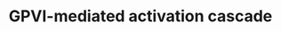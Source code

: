 ---
annotations:
- id: PW:0000003
  parent: signaling pathway
  type: Pathway Ontology
  value: signaling pathway
- id: PW:0000475
  parent: regulatory pathway
  type: Pathway Ontology
  value: hemostasis pathway
authors:
- MaintBot
- ReactomeTeam
- Anwesha
- Mkutmon
description: The GPVI receptor is a complex of the GPVI protein with Fc epsilon R1
  gamma (FcR). The Src family kinases Fyn and Lyn constitutively associate with the
  GPVI-FcR complex in platelets and initiate platelet activation through phosphorylation
  of the immunoreceptor tyrosine-based activation motif (ITAM) in the FcR gamma chain,
  leading to binding and activation of the tyrosine kinase Syk. Downstream of Syk,
  a series of adapter molecules and effectors lead to platelet activation. <br><br>The
  GPVI receptor signaling cascade is similar to that of T- and B-cell immune receptors,
  involving the formation of a signalosome composed of adapter and effector proteins.
  At the core of the T-cell receptor signalosome is the transmembrane adapter LAT
  and two cytosolic adapters SLP-76 and Gads. While LAT is essential for signalling
  to PLCgamma1 downstream of the T-cell receptor, the absence of LAT in platelets
  only impairs the activation of PLCgamma2, the response to collagen and GPVI receptor
  ligands remains sufficient to elicit a full aggregation response. In contrast, GPVI
  signalling is almost entirely abolished in the absence of SLP-76.  View original
  pathway at [http://www.reactome.org/PathwayBrowser/#DIAGRAM=114604 Reactome].
last-edited: 2021-01-25
organisms:
- Homo sapiens
redirect_from:
- /index.php/Pathway:WP1826
- /instance/WP1826
revision: null
schema-jsonld:
- '@context': https://schema.org/
  '@id': https://wikipathways.github.io/pathways/WP1826.html
  '@type': Dataset
  creator:
    '@type': Organization
    name: WikiPathways
  description: The GPVI receptor is a complex of the GPVI protein with Fc epsilon
    R1 gamma (FcR). The Src family kinases Fyn and Lyn constitutively associate with
    the GPVI-FcR complex in platelets and initiate platelet activation through phosphorylation
    of the immunoreceptor tyrosine-based activation motif (ITAM) in the FcR gamma
    chain, leading to binding and activation of the tyrosine kinase Syk. Downstream
    of Syk, a series of adapter molecules and effectors lead to platelet activation.
    <br><br>The GPVI receptor signaling cascade is similar to that of T- and B-cell
    immune receptors, involving the formation of a signalosome composed of adapter
    and effector proteins. At the core of the T-cell receptor signalosome is the transmembrane
    adapter LAT and two cytosolic adapters SLP-76 and Gads. While LAT is essential
    for signalling to PLCgamma1 downstream of the T-cell receptor, the absence of
    LAT in platelets only impairs the activation of PLCgamma2, the response to collagen
    and GPVI receptor ligands remains sufficient to elicit a full aggregation response.
    In contrast, GPVI signalling is almost entirely abolished in the absence of SLP-76.  View
    original pathway at [http://www.reactome.org/PathwayBrowser/#DIAGRAM=114604 Reactome].
  keywords:
  - ADP
  - ATP
  - 'CDC42 '
  - 'CLEC1B '
  - CLEC1B dimer
  - CLEC1B dimer:PDPN
  - 'Collagen type I fibril '
  - DAG
  - Epsilon
  - 'FCER1G '
  - 'FYN '
  - Fc
  - G6B
  - 'G6B '
  - G6B:PTPN6,PTPN11
  - GDP
  - 'GDP '
  - 'GP6 '
  - GPVI:FceRI
  - GPVI:phosphorylated
  - GTP
  - 'GTP '
  - I(1,4,5)P3
  - LAT
  - 'LCK '
  - LCP2
  - 'LYN '
  - PDPK1
  - 'PDPK1 '
  - PDPK1:PIP3
  - PDPK1:PIP3:PRKCZ
  - PDPK1:PIP3:p-T410-PRKCZ
  - PDPN
  - 'PDPN '
  - PI(3,4,5)P3
  - 'PI(3,4,5)P3 '
  - PI(4,5)P2
  - 'PI(4,5)P2 '
  - PI3K alpha, beta,
  - PI3K beta
  - PI3K gamma
  - 'PIK3CA '
  - 'PIK3CB '
  - 'PIK3CG '
  - 'PIK3R1 '
  - 'PIK3R2 '
  - 'PIK3R3 '
  - 'PIK3R5 '
  - 'PIK3R6 '
  - PIP3 activates AKT
  - PIP3:VAV1,2,3
  - PLCG2
  - PRKCZ
  - 'PRKCZ '
  - 'PTPN11 '
  - 'PTPN6 '
  - PTPN6,PTPN11
  - R1
  - 'RAC1 '
  - 'RAC2 '
  - 'RHOA '
  - 'RHOB '
  - 'RHOG '
  - SYK
  - 'SYK '
  - VAV family
  - VAV family:PIP2
  - 'VAV1 '
  - VAV1 Rho/Rac
  - VAV1,2,3
  - 'VAV2 '
  - VAV2 Rho/Rac
  - 'VAV3 '
  - VAV3 Rho/Rac
  - dimer:PDPN
  - dimer:PDPN:SYK
  - effectors:GDP
  - effectors:GTP
  - family
  - gamma
  - gamma:FYN:LYN:Collagen type I
  - gamma:FYN:LYN:Collagen type I:SYK
  - gamma:FYN:LYN:Collagen type I:p-Y348-SYK
  - p-PLCG2
  - p-SLP-76:VAV
  - 'p-T410-PRKCZ '
  - p-Y113,128,145-LCP2
  - 'p-Y113,128,145-LCP2 '
  - p-Y172-VAV2
  - 'p-Y172-VAV2 '
  - p-Y173-VAV3
  - 'p-Y173-VAV3 '
  - p-Y174-VAV1
  - 'p-Y174-VAV1 '
  - p-Y200,Y220-LAT
  - p-Y348-SYK
  - 'p-Y348-SYK '
  - p-Y348-SYK/LCK
  - p-Y348-SYK:VAV
  - p-Y348-SYK:p-VAV
  - 'p-Y65,Y76-FCER1G '
  - p-Y7-CLEC1B
  - 'p-Y7-CLEC1B '
  - signaling
  license: CC0
  name: GPVI-mediated activation cascade
seo: CreativeWork
title: GPVI-mediated activation cascade
wpid: WP1826
---